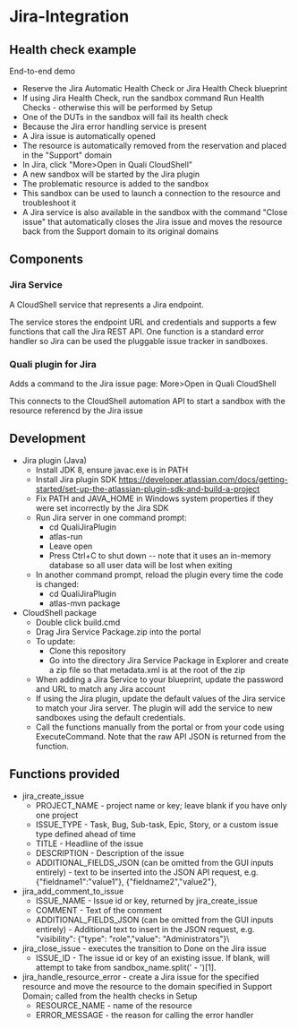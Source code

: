 # Jira-Integration


## Health check example

End-to-end demo 

- Reserve the Jira Automatic Health Check or Jira Health Check blueprint
- If using Jira Health Check, run the sandbox command Run Health Checks - otherwise this will be performed by Setup
- One of the DUTs in the sandbox will fail its health check
- Because the Jira error handling service is present
- A Jira issue is automatically opened
- The resource is automatically removed from the reservation and placed in the "Support" domain
- In Jira, click "More>Open in Quali CloudShell"
- A new sandbox will be started by the Jira plugin
- The problematic resource is added to the sandbox
- This sandbox can be used to launch a connection to the resource and troubleshoot it
- A Jira service is also available in the sandbox with the command "Close issue" that automatically closes the Jira issue and moves the resource back from the Support domain to its original domains


## Components

### Jira Service

A CloudShell service that represents a Jira endpoint.

The service stores the endpoint URL and credentials and supports a few functions that call the Jira REST API. One function is a standard error handler so Jira can be used the pluggable issue tracker in sandboxes.

### Quali plugin for Jira

Adds a command to the Jira issue page: More>Open in Quali CloudShell

This connects to the CloudShell automation API to start a sandbox with the resource referencd by the Jira issue




## Development
- Jira plugin (Java)
  - Install JDK 8, ensure javac.exe is in PATH
  - Install Jira plugin SDK https://developer.atlassian.com/docs/getting-started/set-up-the-atlassian-plugin-sdk-and-build-a-project
  - Fix PATH and JAVA_HOME in Windows system properties if they were set incorrectly by the Jira SDK
  - Run Jira server in one command prompt:
    - cd QualiJiraPlugin
    - atlas-run
    - Leave open
    - Press Ctrl+C to shut down -- note that it uses an in-memory database so all user data will be lost when exiting
  - In another command prompt, reload the plugin every time the code is changed:
    - cd QualiJiraPlugin
    - atlas-mvn package
- CloudShell package
  - Double click build.cmd
  - Drag Jira Service Package.zip into the portal
  - To update:
	- Clone this repository
	- Go into the directory Jira Service Package in Explorer and create a zip file so that metadata.xml is at the root of the zip
  - When adding a Jira Service to your blueprint, update the password and URL to match any Jira account
  - If using the Jira plugin, update the default values of the Jira service to match your Jira server. The plugin will add the service to new sandboxes using the default credentials.
  - Call the functions manually from the portal or from your code using ExecuteCommand. Note that the raw API JSON is returned from the function.

## Functions provided
- jira_create_issue
    - PROJECT_NAME - project name or key; leave blank if you have only one project
    - ISSUE_TYPE - Task, Bug, Sub-task, Epic, Story, or a custom issue type defined ahead of time
    - TITLE - Headline of the issue
    - DESCRIPTION - Description of the issue
    - ADDITIONAL_FIELDS_JSON (can be omitted from the GUI inputs entirely) - text to be inserted into the JSON API request, e.g. {"fieldname1":"value1"}, {"fieldname2","value2"},
- jira_add_comment_to_issue
    - ISSUE_NAME - Issue id or key, returned by jira_create_issue
    - COMMENT - Text of the comment
    - ADDITIONAL_FIELDS_JSON (can be omitted from the GUI inputs entirely) - Additional text to insert in the JSON request, e.g. "visibility": {"type": "role","value": "Administrators"}\
- jira_close_issue - executes the transition to Done on the Jira issue
    - ISSUE_ID - The issue id or key of an existing issue. If blank, will attempt to take from sandbox_name.split(' - ')[1].
- jira_handle_resource_error - create a Jira issue for the specified resource and move the resource to the domain specified in Support Domain; called from the health checks in Setup
    - RESOURCE_NAME - name of the resource 
    - ERROR_MESSAGE - the reason for calling the error handler
